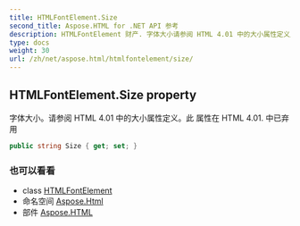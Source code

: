 ```yaml
---
title: HTMLFontElement.Size
second_title: Aspose.HTML for .NET API 参考
description: HTMLFontElement 财产. 字体大小请参阅 HTML 4.01 中的大小属性定义此 属性在 HTML 4.01. 中已弃用
type: docs
weight: 30
url: /zh/net/aspose.html/htmlfontelement/size/
---
```

## HTMLFontElement.Size property

字体大小。请参阅 HTML 4.01 中的大小属性定义。此 属性在 HTML 4.01. 中已弃用

```csharp
public string Size { get; set; }
```

### 也可以看看

* class [HTMLFontElement](../)
* 命名空间 [Aspose.Html](../../htmlfontelement/)
* 部件 [Aspose.HTML](../../../)


